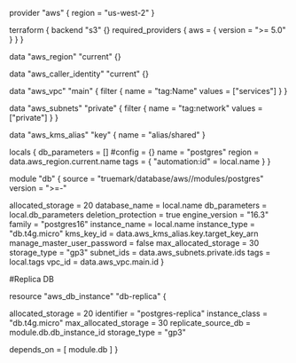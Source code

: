 provider "aws" {
  region = "us-west-2"
}

terraform {
  backend "s3" {}
  required_providers {
    aws = {
      version = ">= 5.0"
    }
  }
}

data "aws_region" "current" {}

data "aws_caller_identity" "current" {}

data "aws_vpc" "main" {
  filter {
    name   = "tag:Name"
    values = ["services"]
  }
}

data "aws_subnets" "private" {
  filter {
    name   = "tag:network"
    values = ["private"]
  }
}

data "aws_kms_alias" "key" {
  name = "alias/shared"
}

locals {
  db_parameters = []
  #config = {}
  name   = "postgres"
  region = data.aws_region.current.name
  tags = {
    "automation:id"  = local.name
  }
}

module "db" {
  source                = "truemark/database/aws//modules/postgres"
  version               = ">=-"

  allocated_storage              = 20
  database_name                  = local.name
  db_parameters                  = local.db_parameters
  deletion_protection            = true
  engine_version                 = "16.3"
  family                         = "postgres16"
  instance_name                  = local.name
  instance_type                  = "db.t4g.micro"
  kms_key_id                     = data.aws_kms_alias.key.target_key_arn
  manage_master_user_password    = false
  max_allocated_storage          = 30
  storage_type                   = "gp3"
  subnet_ids                     = data.aws_subnets.private.ids
  tags                           = local.tags
  vpc_id                         = data.aws_vpc.main.id
}

#Replica DB

resource "aws_db_instance" "db-replica" {

  allocated_storage       = 20
  identifier              = "postgres-replica"
  instance_class          = "db.t4g.micro"
  max_allocated_storage   = 30
  replicate_source_db     = module.db.db_instance_id
  storage_type            = "gp3"

  depends_on              = [ module.db ]
}
